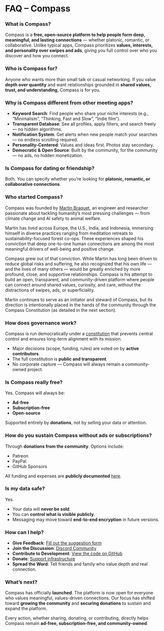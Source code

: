 # FAQ – Compass

### What is Compass?

Compass is a **free, open-source platform to help people form deep, meaningful, and lasting connections** — whether platonic, romantic, or collaborative.
Unlike typical apps, Compass prioritizes **values, interests, and personality over swipes and ads**, giving you full control over who you discover and how you connect.

### Who is Compass for?

Anyone who wants more than small talk or casual networking. If you value **depth over quantity** and want relationships grounded in **shared values, trust, and understanding**, Compass is for you.

### Why is Compass different from other meeting apps?

* **Keyword Search**: Find people who share your niche interests (e.g., “Minimalism”, “Thinking, Fast and Slow”, “Indie film”).
* **Transparent Database**: See all profiles, apply filters, and search freely — no hidden algorithms.
* **Notification System**: Get alerts when new people match your searches — no endless scrolling required.
* **Personality-Centered**: Values and ideas first. Photos stay secondary.
* **Democratic & Open Source**: Built by the community, for the community — no ads, no hidden monetization.

### Is Compass for dating or friendship?

Both. You can specify whether you’re looking for **platonic, romantic, or collaborative connections**.

### Who started Compass?

Compass was founded by [Martin Braquet](https://www.martinbraquet.com), an engineer and researcher passionate about tackling humanity’s most pressing challenges — from climate change and AI safety to animal welfare.

Martin has lived across Europe, the U.S., India, and Indonesia, immersing himself in diverse practices ranging from meditation retreats to sustainability-focused forest co-ops. These experiences shaped his conviction that deep one-to-one human connections are among the most meaningful drivers of well-being and positive change.

Compass grew out of that conviction. While Martin has long been driven to reduce global risks and suffering, he also recognized that his own life — and the lives of many others — would be greatly enriched by more profound, close, and supportive relationships. Compass is his attempt to build an open, transparent, and community-driven platform where people can connect around shared values, curiosity, and care, without the distractions of swipes, ads, or superficiality.

Martin continues to serve as an initiator and steward of Compass, but its direction is intentionally placed in the hands of the community through the Compass Constitution (as detailed in the next section).

### How does governance work?

Compass is run democratically under a [constitution](/md/constitution) that prevents central control and ensures long-term alignment with its mission.

* Major decisions (scope, funding, rules) are voted on by **active contributors**.
* The full constitution is **public and transparent**.
* No corporate capture — Compass will always remain a community-owned project.

### Is Compass really free?

Yes. Compass will always be:

* **Ad-free**
* **Subscription-free**
* **Open-source**

Supported entirely by **donations**, not by selling your data or attention.

### How do you sustain Compass without ads or subscriptions?

Through **donations from the community**. Options include:

* Patreon
* PayPal
* GitHub Sponsors

All funding and expenses are **publicly documented** [here](/md/financials).

### Is my data safe?

Yes.

* Your data will **never be sold**.
* You can **control what is visible publicly**.
* Messaging may move toward **end-to-end encryption** in future versions.

### How can I help?

* **Give Feedback**: [Fill out the suggestion form](https://forms.gle/tKnXUMAbEreMK6FC6)
* **Join the Discussion**: [Discord Community](https://discord.gg/8Vd7jzqjun)
* **Contribute to Development**: [View the code on GitHub](https://github.com/CompassMeet/Compass)
* **Donate**: [Support infrastructure](/about)
* **Spread the Word**: Tell friends and family who value depth and real connection.

### What’s next?

Compass has officially **launched**. The platform is now open for everyone who values meaningful, values-driven connections. Our focus has shifted toward **growing the community** and **securing donations** to sustain and expand the platform.

Every action, whether sharing, donating, or contributing, directly helps Compass remain **ad-free, subscription-free, and community-owned**.

